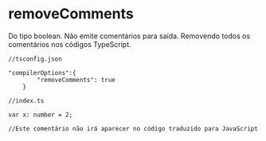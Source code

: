 # removeComments

Do tipo boolean. Não emite comentários para saída. Removendo todos os comentários nos códigos TypeScript.

```
//tsconfig.json

"compilerOptions":{
        "removeComments": true 
    }
```

```
//index.ts

var x: number = 2;

//Este comentário não irá aparecer no código traduzido para JavaScript

```